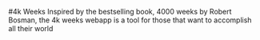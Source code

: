 #4k Weeks
Inspired by the bestselling book, 4000 weeks by Robert Bosman, the 4k weeks webapp is a tool for those that want to accomplish all their world
